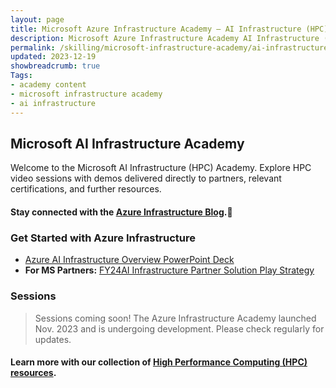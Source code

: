 ```yaml
---
layout: page
title: Microsoft Azure Infrastructure Academy — AI Infrastructure (HPC)
description: Microsoft Azure Infrastructure Academy AI Infrastructure (HPC).
permalink: /skilling/microsoft-infrastructure-academy/ai-infrastructure
updated: 2023-12-19
showbreadcrumb: true
Tags:
- academy content
- microsoft infrastructure academy
- ai infrastructure
---
```


## Microsoft AI Infrastructure Academy
Welcome to the Microsoft AI Infrastructure (HPC) Academy. Explore HPC video sessions with demos delivered directly to partners, relevant certifications, and further resources.

#### Stay connected with the [Azure Infrastructure Blog](https://techcommunity.microsoft.com/t5/azure-infrastructure-blog/bg-p/AzureInfrastructureBlog).📖

### Get Started with Azure Infrastructure

- [Azure AI Infrastructure Overview PowerPoint Deck](https://microsoft.sharepoint.com/:p:/r/teams/GPSAmericasAIInfrastructureTeam/_layouts/15/Doc2.aspx?action=edit&sourcedoc=%7Bd6139db2-aea0-4a88-80f9-bfe9c0b801b0%7D&wdOrigin=TEAMS-MAGLEV.teamsSdk_ns.rwc&wdExp=TEAMS-TREATMENT&wdhostclicktime=1703021131189&web=1&share=IQGynRPWoK6ISoD5v-nAuAGwAZ4X8oBvIXaThKXRY9xqfdg)
- **For MS Partners:** [FY24 ​AI Infrastructure ​Partner Solution Play Strategy](https://microsoft.sharepoint.com/:p:/r/teams/GPSAmericasAIInfrastructureTeam/_layouts/15/Doc2.aspx?action=edit&sourcedoc=%7Baa93b33c-d30e-4a78-892e-cc6a293ed3d4%7D&wdOrigin=TEAMS-MAGLEV.teamsSdk_ns.rwc&wdExp=TEAMS-TREATMENT&wdhostclicktime=1703021157540&web=1&share=IQE8s5OqDtN4SokuzGopPtPUAVF1akx9EAm5PvQkQexlwtM)

### Sessions

> Sessions coming soon! The Azure Infrastructure Academy launched Nov. 2023 and is undergoing development. Please check regularly for updates.

#### Learn more with our collection of [High Performance Computing (HPC) resources](/PartnerResources/skilling/microsoft-infrastructure-academy/resources/hpc-on-azure).